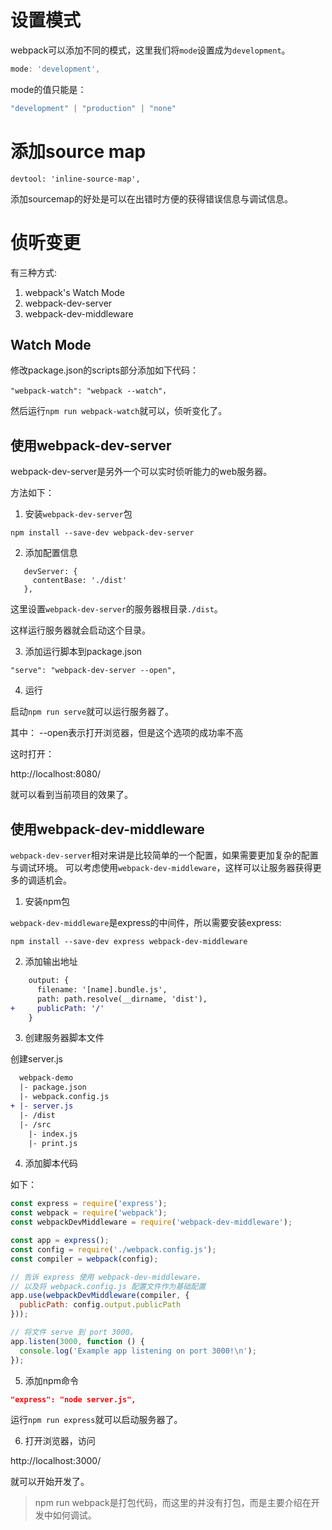 # 设置模式

webpack可以添加不同的模式，这里我们将`mode`设置成为`development`。

```js
mode: 'development',
```

mode的值只能是：

```js
"development" | "production" | "none"
```

# 添加source map

```
devtool: 'inline-source-map',
```

添加sourcemap的好处是可以在出错时方便的获得错误信息与调试信息。


# 侦听变更

有三种方式:
1. webpack's Watch Mode
2. webpack-dev-server
3. webpack-dev-middleware

## Watch Mode
修改package.json的scripts部分添加如下代码：

```
"webpack-watch": "webpack --watch"，
```

然后运行`npm run webpack-watch`就可以，侦听变化了。

## 使用webpack-dev-server

webpack-dev-server是另外一个可以实时侦听能力的web服务器。

方法如下：

1. 安装`webpack-dev-server`包

```
npm install --save-dev webpack-dev-server
```

2. 添加配置信息

```
   devServer: {
     contentBase: './dist'
   },
```

这里设置`webpack-dev-server`的服务器根目录`./dist`。

这样运行服务器就会启动这个目录。

3. 添加运行脚本到package.json

```
"serve": "webpack-dev-server --open",
```

4. 运行

启动`npm run serve`就可以运行服务器了。

其中： --open表示打开浏览器，但是这个选项的成功率不高

这时打开：

http://localhost:8080/

就可以看到当前项目的效果了。

## 使用webpack-dev-middleware

`webpack-dev-server`相对来讲是比较简单的一个配置，如果需要更加复杂的配置与调试环境。
可以考虑使用`webpack-dev-middleware`，这样可以让服务器获得更多的调适机会。

1. 安装npm包

`webpack-dev-middleware`是express的中间件，所以需要安装express:

```
npm install --save-dev express webpack-dev-middleware
```

2. 添加输出地址

```diff
    output: {
      filename: '[name].bundle.js',
      path: path.resolve(__dirname, 'dist'),
+     publicPath: '/'
    }
```

3. 创建服务器脚本文件

创建server.js

```diff
  webpack-demo
  |- package.json
  |- webpack.config.js
+ |- server.js
  |- /dist
  |- /src
    |- index.js
    |- print.js
```

4. 添加脚本代码

如下：

```js
const express = require('express');
const webpack = require('webpack');
const webpackDevMiddleware = require('webpack-dev-middleware');

const app = express();
const config = require('./webpack.config.js');
const compiler = webpack(config);

// 告诉 express 使用 webpack-dev-middleware，
// 以及将 webpack.config.js 配置文件作为基础配置
app.use(webpackDevMiddleware(compiler, {
  publicPath: config.output.publicPath
}));

// 将文件 serve 到 port 3000。
app.listen(3000, function () {
  console.log('Example app listening on port 3000!\n');
});
```

5. 添加npm命令

```json
"express": "node server.js",
```

运行`npm run express`就可以启动服务器了。

6. 打开浏览器，访问

http://localhost:3000/

就可以开始开发了。


> npm run webpack是打包代码，而这里的并没有打包，而是主要介绍在开发中如何调试。




